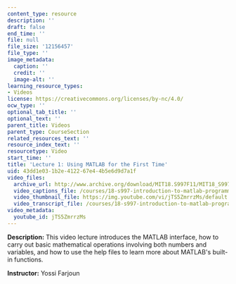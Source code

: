 ```yaml
---
content_type: resource
description: ''
draft: false
end_time: ''
file: null
file_size: '12156457'
file_type: ''
image_metadata:
  caption: ''
  credit: ''
  image-alt: ''
learning_resource_types:
- Videos
license: https://creativecommons.org/licenses/by-nc/4.0/
ocw_type: ''
optional_tab_title: ''
optional_text: ''
parent_title: Videos
parent_type: CourseSection
related_resources_text: ''
resource_index_text: ''
resourcetype: Video
start_time: ''
title: 'Lecture 1: Using MATLAB for the First Time'
uid: 43dd1e03-1b2e-4122-67e4-4b5e6d9d7a1f
video_files:
  archive_url: http://www.archive.org/download/MIT18.S997F11/MIT18_S997F11_lec01_300k.mp4
  video_captions_file: /courses/18-s997-introduction-to-matlab-programming-fall-2011/46aa258cdfb45958aa36b80b2e3b1e56_jTS5ZmrrzMs.vtt
  video_thumbnail_file: https://img.youtube.com/vi/jTS5ZmrrzMs/default.jpg
  video_transcript_file: /courses/18-s997-introduction-to-matlab-programming-fall-2011/407532624c03d9e9dea4dbb8f9936eeb_jTS5ZmrrzMs.pdf
video_metadata:
  youtube_id: jTS5ZmrrzMs
---
```


**Description:** This video lecture introduces the MATLAB interface, how to carry out basic mathematical operations involving both numbers and variables, and how to use the help files to learn more about MATLAB's built-in functions.

**Instructor:** Yossi Farjoun

